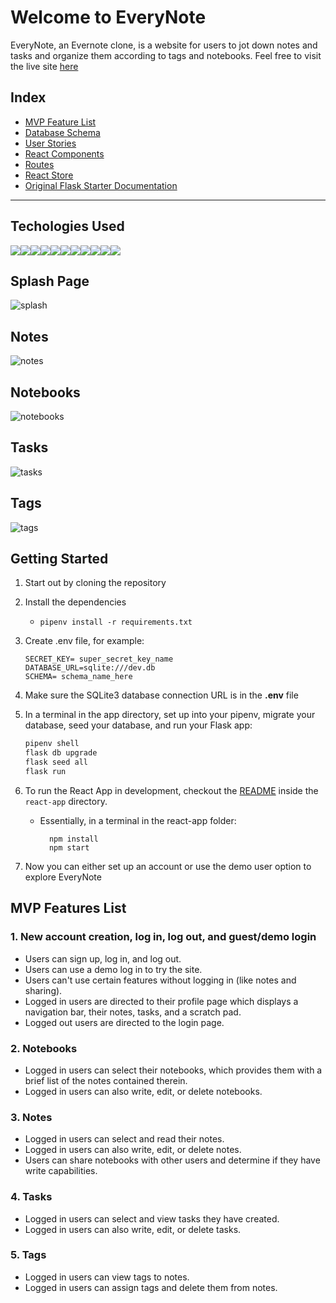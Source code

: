 
# Welcome to EveryNote

EveryNote, an Evernote clone, is a website for users to jot down notes and tasks and organize them according to tags and notebooks. 
Feel free to visit the live site [here](https://everynote-yrm6.onrender.com/)

## Index
* [MVP Feature List](https://github.com/taystacksattack/EveryNote/wiki/MVP-Feature-List)
* [Database Schema](https://github.com/taystacksattack/EveryNote/wiki/Database-Schema)
* [User Stories](https://github.com/taystacksattack/EveryNote/wiki/User-Stories)
* [React Components](https://github.com/taystacksattack/EveryNote/wiki/React-Components-List)
* [Routes](https://github.com/taystacksattack/EveryNote/wiki/Routes)
* [React Store](https://github.com/taystacksattack/EveryNote/wiki/React-Store)
* [Original Flask Starter Documentation](https://github.com/taystacksattack/EveryNote/wiki/Original-Flask-Starter-Documentation)

---------------------

## Techologies Used
<img src="https://img.shields.io/badge/JavaScript-323330?style=for-the-badge&logo=javascript&logoColor=F7DF1E" /><img
src="https://img.shields.io/badge/Python-3776AB?style=for-the-badge&logo=Python&logoColor=white" /><img src="https://img.shields.io/badge/Node.js-339933?style=for-the-badge&logo=nodedotjs&logoColor=white" /><img src="https://img.shields.io/badge/Sqlalchemy-000000?style=for-the-badge&logo=Sqlalchemy&logoColor=white" /><img 
src="https://img.shields.io/badge/PostgreSQL-316192?style=for-the-badge&logo=postgresql&logoColor=white" /><img src="https://img.shields.io/badge/HTML5-E34F26?style=for-the-badge&logo=html5&logoColor=white" /><img src="https://img.shields.io/badge/CSS3-1572B6?style=for-the-badge&logo=css3&logoColor=white" /><img src="https://img.shields.io/badge/React-20232A?style=for-the-badge&logo=react&logoColor=61DAFB" /><img src="https://img.shields.io/badge/Redux-593D88?style=for-the-badge&logo=redux&logoColor=white" /><img src="https://img.shields.io/badge/GitHub-100000?style=for-the-badge&logo=github&logoColor=white" /><img src="https://img.shields.io/badge/Render-46E3B7?style=for-the-badge&logo=Render&logoColor=white" />

## Splash Page
![splash](https://github.com/taystacksattack/EveryNote/blob/main/SplashPage.png)

## Notes
![notes](https://github.com/taystacksattack/EveryNote/blob/main/Notes.png)

## Notebooks
![notebooks](https://github.com/taystacksattack/EveryNote/blob/main/Notebooks.png)

## Tasks
![tasks](https://github.com/taystacksattack/EveryNote/blob/main/Tasks.png)

## Tags
![tags](https://github.com/taystacksattack/EveryNote/blob/main/Tags.png)

## Getting Started

1. Start out by cloning the repository
2. Install the dependencies
    * `pipenv install -r requirements.txt`
3. Create .env file, for example:
     ```
     SECRET_KEY= super_secret_key_name
     DATABASE_URL=sqlite:///dev.db
     SCHEMA= schema_name_here
     ```
4. Make sure the SQLite3 database connection URL is in the **.env** file
5. In a terminal in the app directory,  set up into your pipenv, migrate your database, seed your database, and run your Flask app:

   ```bash
   pipenv shell
   flask db upgrade
   flask seed all
   flask run
   ```

6. To run the React App in development, checkout the [README](./react-app/README.md) inside the `react-app` directory.
     * Essentially, in a terminal in the react-app folder:
         ```
           npm install
           npm start
         ```
7. Now you can either set up an account or use the demo user option to explore EveryNote

## MVP Features List
### 1. New account creation, log in, log out, and guest/demo login

* Users can sign up, log in, and log out.
* Users can use a demo log in to try the site.
* Users can't use certain features without logging in (like notes and sharing).
* Logged in users are directed to their profile page which displays a navigation bar, their notes, tasks, and a scratch pad.
* Logged out users are directed to the login page.

### 2. Notebooks

* Logged in users can select their notebooks, which provides them with a brief list of the notes contained therein.
* Logged in users can also write, edit, or delete notebooks.

### 3. Notes

* Logged in users can select and read their notes.
* Logged in users can also write, edit, or delete notes.
* Users can share notebooks with other users and determine if they have write capabilities.

### 4. Tasks

* Logged in users can select and view tasks they have created.
* Logged in users can also write, edit, or delete tasks.

### 5. Tags

* Logged in users can view tags to notes.
* Logged in users can assign tags and delete them from notes.
